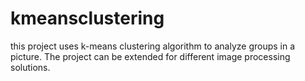 # kmeansclustering
this project uses k-means clustering algorithm to analyze groups in a picture. The project can be extended for different image processing solutions.
